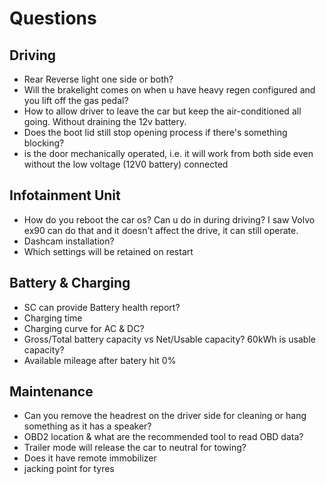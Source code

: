 # Questions

## Driving

* Rear Reverse light one side or both?
* Will the brakelight comes on when u have heavy regen configured and you lift off the gas pedal?
* How to allow driver to leave the car but keep the air-conditioned all going. Without draining the 12v battery.
* Does the boot lid still stop opening process if there's something blocking?
* is the door mechanically operated, i.e. it will work from both side even without the low voltage (12V0 battery) connected

## Infotainment Unit

* How do you reboot the car os? Can u do in during driving? I saw Volvo ex90 can do that and it doesn't affect the drive, it can still operate.
* Dashcam installation?
* Which settings will be retained on restart

## Battery & Charging

* SC can provide Battery health report?
* Charging time
* Charging curve for AC & DC?
* Gross/Total battery capacity vs Net/Usable capacity? 60kWh is usable capacity?
* Available mileage after batery hit 0%

## Maintenance

* Can you remove the headrest on the driver side for cleaning or hang something as it has a speaker?
* OBD2 location & what are the recommended tool to read OBD data?
* Trailer mode will release the car to neutral for towing?
* Does it have remote immobilizer
* jacking point for tyres
